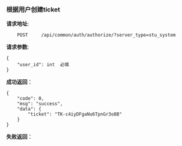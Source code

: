 ###  根据用户创建ticket

**请求地址**:
```
    POST     /api/common/auth/authorize/?server_type=stu_system
```

**请求参数**:
```
{
    "user_id": int  必填
}
```

**成功返回**：
```
{
    "code": 0,
    "msg": "success",
    "data": {
        "ticket": "TK-c4iyDFgaNu6TpnGr3o8B"
    }
}
```

**失败返回**：
```

```